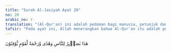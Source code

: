 ```yaml
---
title: "Surah Al-Jasiyah Ayat 20"
no: 20
arabic_no: ٢٠
translation: "(Al-Qur'an) ini adalah pedoman bagi manusia, petunjuk dan rahmat bagi kaum yang meyakini."
tafsir: "Pada ayat ini, Allah menerangkan bahwa Al-Qur'an itu adalah pedoman hidup bagi manusia, petunjuk dan rahmat yang dikaruniakan kepada hamba-Nya yang meyakininya.\n\nAl-Qur'an disebut pedoman karena di dalamnya terdapat dalil-dalil dan keterangan-keterangan agama yang sangat mereka perlukan untuk kesejahteraan manusia di dunia dan kebahagiaan mereka di akhirat. Petunjuk dan rahmat Allah itu hanya akan dapat dirasakan oleh orang-orang yang benar-benar yakin dan percaya kepada Allah dan Rasul-Nya dalam melaksanakan isi Al-Qur'an."
---
```

هٰذَا بَصَاۤىِٕرُ لِلنَّاسِ وَهُدًى وَّرَحْمَةٌ لِّقَوْمٍ يُّوْقِنُوْنَ 
